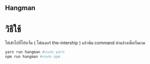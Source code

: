 ## Hangman

# วิธีใช้

ให้เข้าไปที่โปรเจ็ค ( โฟลเดอร์ the-intership ) แล้วพิม command ด้านล้างเพื่อเริ่มเกม

```bash
yarn run hangman #สำหรับ yarn
npm run hangman #สำหรับ npm
```
